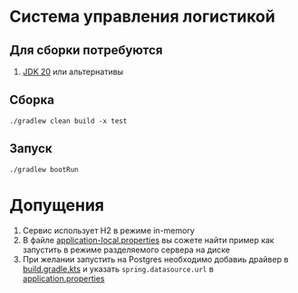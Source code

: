 Система управления логистикой
=============================

## Для сборки потребуются

1) [JDK 20](https://jdk.java.net/20/) или альтернативы

## Сборка

```shell
./gradlew clean build -x test
```

## Запуск

```shell
./gradlew bootRun
```

Допущения
=========

1) Сервис использует H2 в режиме in-memory
2) В файле [application-local.properties](src%2Fmain%2Fresources%2Fapplication-local.properties) вы сожете найти пример как запустить в режиме разделяемого сервера на диске
3) При желании запустить на Postgres необходимо добавиь драйвер в [build.gradle.kts](build.gradle.kts) и указать `spring.datasource.url` в [application.properties](src%2Fmain%2Fresources%2Fapplication.properties)


